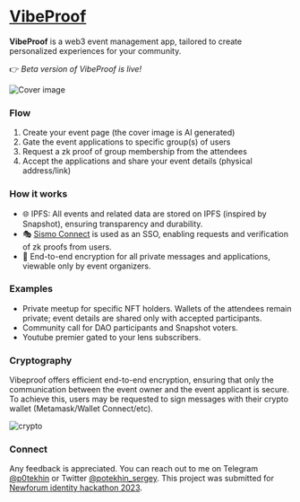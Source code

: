 # [VibeProof](https://dev.vibeproof.io)

**VibeProof** is a web3 event management app, tailored to create personalized experiences for your community.

👉 *Beta version of VibeProof is live!*  

![Cover image](https://snaphost.nyc3.cdn.digitaloceanspaces.com/public/cover/0220278b-5688-40cd-afb1-d224e3f046fd-7220e02c-ea63-4dc7-b0b4-ba50f1d1ac0a.png)

### Flow

1. Create your event page (the cover image is AI generated)  
2. Gate the event applications to specific group(s) of users
3. Request a zk proof of group membership from the attendees
4. Accept the applications and share your event details (physical address/link)



### How it works

* 🌐 IPFS: All events and related data are stored on IPFS (inspired by Snapshot), ensuring transparency and durability. 
* 🎭 [Sismo Connect](https://www.sismo.io/) is used as an SSO, enabling requests and verification of zk proofs from users.  
* 🔐 End-to-end encryption for all private messages and applications, viewable only by event organizers.


### Examples 

- Private meetup for specific NFT holders. Wallets of the attendees remain private; event details are shared only with accepted participants. 
- Community call for DAO participants and Snapshot voters.
- Youtube premier gated to your lens subscribers.

### Cryptography

Vibeproof offers efficient end-to-end encryption, ensuring that only the communication between the event owner and the event applicant is secure. To achieve this, users may be requested to sign messages with their crypto wallet (Metamask/Wallet Connect/etc).

![crypto](./public/Crypto.png)

### Connect 

Any feedback is appreciated. You can reach out to me on Telegram [@p0tekhin](https://t.me/p0tekhin) or Twitter [@potekhin_sergey](https://twitter.com/potekhin_sergey). This project was submitted for [Newforum identity hackathon 2023](https://www.newforum.xyz/identity-summer-hackathon-2023).
